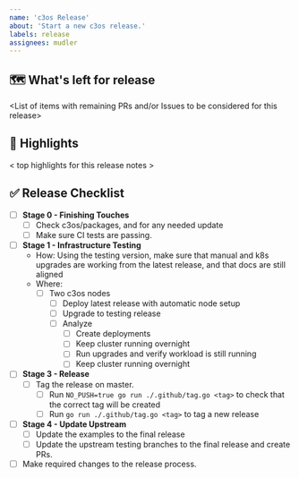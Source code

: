 ```yaml
---
name: 'c3os Release'
about: 'Start a new c3os release.'
labels: release
assignees: mudler
---
```


## 🗺 What's left for release

<List of items with remaining PRs and/or Issues to be considered for this release>

## 🔦 Highlights

< top highlights for this release notes >

## ✅ Release Checklist

- [ ] **Stage 0 - Finishing Touches**
    - [ ] Check c3os/packages, and for any needed update
    - [ ] Make sure CI tests are passing.
- [ ] **Stage 1 - Infrastructure Testing**
  - How: Using the testing version, make sure that manual and k8s upgrades are working from the latest release, and that docs are still aligned
  - Where:
    - [ ] Two c3os nodes
      - [ ] Deploy latest release with automatic node setup
      - [ ] Upgrade to testing release
      - [ ] Analyze
        - [ ] Create deployments
        - [ ] Keep cluster running overnight
        - [ ] Run upgrades and verify workload is still running
        - [ ] Keep cluster running overnight
- [ ] **Stage 3 - Release**
  - [ ] Tag the release on master.
    - [ ] Run `NO_PUSH=true go run ./.github/tag.go <tag>` to check that the correct tag will be created
    - [ ] Run `go run ./.github/tag.go <tag>` to tag a new release
- [ ] **Stage 4 - Update Upstream**
  - [ ] Update the examples to the final release
  - [ ] Update the upstream testing branches to the final release and create PRs.
- [ ] Make required changes to the release process.
